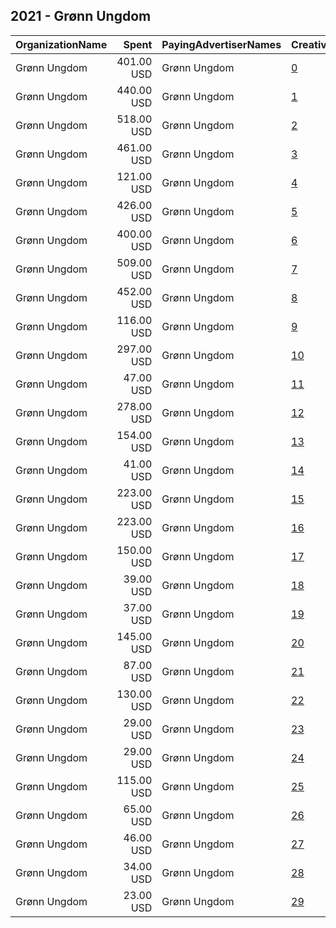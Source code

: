 ## 2021 - Grønn Ungdom 
|OrganizationName|Spent|PayingAdvertiserNames|CreativeUrls|Impressions|Genders|AgeBrackets|CountryCodes|BillingAddresses|CandidateBallotInformation|
|:---|---:|:---|:---|---:|:---|:---|:---|:---|:---|
|Grønn Ungdom|401.00 USD|Grønn Ungdom|[0](https://www.snap.com/political-ads/asset/ba9b7465f5ce378db8580cdc4cb06af80db9ae36c1d79038797ff2d05b9a218e?mediaType=mp4)|120,115||28-|norway|"Hausmanns gate 19,OSLO,0182,NO"||
|Grønn Ungdom|440.00 USD|Grønn Ungdom|[1](https://www.snap.com/political-ads/asset/2a9ab5c9e3e08ef194a7592abda1aec0ee2d80c8d8b442460eb45d95e0f8bd57?mediaType=mp4)|112,028||18-28|norway|"Hausmanns gate 19,OSLO,0182,NO"||
|Grønn Ungdom|518.00 USD|Grønn Ungdom|[2](https://www.snap.com/political-ads/asset/2127fab023d9a54c32e4b7d4a5668a82409d5df462fcdde00a8c0e74c29dd7b4?mediaType=jpeg)|97,620||18-28|norway|"Hausmanns gate 19,OSLO,0182,NO"||
|Grønn Ungdom|461.00 USD|Grønn Ungdom|[3](https://www.snap.com/political-ads/asset/e82111c5c5c30644c61a13d1bfec61048a4dbc2138d32d4ebbabb49280ced325?mediaType=mp4)|89,789||18-28|norway|"Hausmanns gate 19,OSLO,0182,NO"||
|Grønn Ungdom|121.00 USD|Grønn Ungdom|[4](https://www.snap.com/political-ads/asset/50391bcabe2ed206673de1520097fc470270db2b840eb9552b9f96534a764755?mediaType=jpeg)|83,500||17-28|norway|"Hausmanns gate 19,OSLO,0182,NO"||
|Grønn Ungdom|426.00 USD|Grønn Ungdom|[5](https://www.snap.com/political-ads/asset/83f88cedce390b5a4adc2dcb7ceb1873eb01b826dbaa5f37f1b74106bcac47ed?mediaType=mp4)|73,609||17-28|norway|"Hausmanns gate 19,OSLO,0182,NO"||
|Grønn Ungdom|400.00 USD|Grønn Ungdom|[6](https://www.snap.com/political-ads/asset/b044c0566fd803db5a1aa18379d21fa9c54f498863af5cda3e5ccc302166a482?mediaType=mp4)|66,158||17-28|norway|"Hausmanns gate 19,OSLO,0182,NO"||
|Grønn Ungdom|509.00 USD|Grønn Ungdom|[7](https://www.snap.com/political-ads/asset/6afc56d0a2f929554c456ebb24f380acb5f8ac2176233cfb5f8dbe5b09b27abf?mediaType=mp4)|64,077||18-28|norway|"Hausmanns gate 19,OSLO,0182,NO"||
|Grønn Ungdom|452.00 USD|Grønn Ungdom|[8](https://www.snap.com/political-ads/asset/fb2fd45b5b6cc237e6bcb892d961755f2e4b2f1fc0efee495220c1ac4f6c2b38?mediaType=mp4)|55,823||17-28|norway|"Hausmanns gate 19,OSLO,0182,NO"||
|Grønn Ungdom|116.00 USD|Grønn Ungdom|[9](https://www.snap.com/political-ads/asset/3a4c895d36163b8eef809b057d228b0276ddda9d14a14467b88efac21c351773?mediaType=png)|41,664||18-28|norway|"Hausmanns gate 19,OSLO,0182,NO"||
|Grønn Ungdom|297.00 USD|Grønn Ungdom|[10](https://www.snap.com/political-ads/asset/40acf2312b85f8265d78a41f1b8a21893e741f65d43b6575a858f841f379f665?mediaType=mp4)|34,124||18-28|norway|"Hausmanns gate 19,OSLO,0182,NO"||
|Grønn Ungdom|47.00 USD|Grønn Ungdom|[11](https://www.snap.com/political-ads/asset/3f9a49b49a6baa5565305dccc5d8b0d8bc8e04782c71ca6fbc21bd8ecc97e81b?mediaType=jpeg)|32,081||17-28|norway|"Hausmanns gate 19,OSLO,0182,NO"||
|Grønn Ungdom|278.00 USD|Grønn Ungdom|[12](https://www.snap.com/political-ads/asset/20f4ee2a8ba9740c5a72aa1b3a9de0ecae80823c24b740df84693c07cdec50bb?mediaType=mp4)|31,770||18-28|norway|"Hausmanns gate 19,OSLO,0182,NO"||
|Grønn Ungdom|154.00 USD|Grønn Ungdom|[13](https://www.snap.com/political-ads/asset/d8754fd41e6a2d80b94b4ccfaf581944cbf4ec77b39ff751c7a78cd96e3c680f?mediaType=mp4)|29,031||17-28|norway|"Hausmanns gate 19,OSLO,0182,NO"||
|Grønn Ungdom|41.00 USD|Grønn Ungdom|[14](https://www.snap.com/political-ads/asset/fc52aa078c32d8ccb6fbdd1f8ecfebd32ff5df153e3b47da6fd4ad1c272d14c2?mediaType=jpeg)|28,932||17-28|norway|"Hausmanns gate 19,OSLO,0182,NO"||
|Grønn Ungdom|223.00 USD|Grønn Ungdom|[15](https://www.snap.com/political-ads/asset/e949c4031400d1b5efbba8bdeae7abf69ebeff35bbc5d5cc635d643a9baf70b4?mediaType=mp4)|28,016||17-28|norway|"Hausmanns gate 19,OSLO,0182,NO"||
|Grønn Ungdom|223.00 USD|Grønn Ungdom|[16](https://www.snap.com/political-ads/asset/0e62cc873e026db5b5f7018dbd61ebfb3c98919af3c730bc6d931d8102d2b20e?mediaType=mp4)|27,943||17-28|norway|"Hausmanns gate 19,OSLO,0182,NO"||
|Grønn Ungdom|150.00 USD|Grønn Ungdom|[17](https://www.snap.com/political-ads/asset/8daaec30de6857afbbf1bcd797323134a9eefa58c9bba3335fe0f910c92bd1ba?mediaType=mp4)|27,519||17-28|norway|"Hausmanns gate 19,OSLO,0182,NO"||
|Grønn Ungdom|39.00 USD|Grønn Ungdom|[18](https://www.snap.com/political-ads/asset/4228994856c3f47d3ecb56b5cb69cbc51672cb4413da86d1be0ec21a5fb210fd?mediaType=jpeg)|27,299||17-28|norway|"Hausmanns gate 19,OSLO,0182,NO"||
|Grønn Ungdom|37.00 USD|Grønn Ungdom|[19](https://www.snap.com/political-ads/asset/8490c21cf8a357c7c4b215623e065fec2b09d02073036f80ae7566410eb87ccb?mediaType=jpeg)|25,649||17-28|norway|"Hausmanns gate 19,OSLO,0182,NO"||
|Grønn Ungdom|145.00 USD|Grønn Ungdom|[20](https://www.snap.com/political-ads/asset/40d4aafbfcd2984490bdca0814aa8e29b7f5b6ef74164b5b64d47da7a532e72a?mediaType=mp4)|25,594||17-28|norway|"Hausmanns gate 19,OSLO,0182,NO"||
|Grønn Ungdom|87.00 USD|Grønn Ungdom|[21](https://www.snap.com/political-ads/asset/459b16e0b9f08178b4e59cdf4cdce4fa6e376a80c3fe250b704054319bdd90e2?mediaType=mp4)|22,323||18-28|norway|"Hausmanns gate 19,OSLO,0182,NO"||
|Grønn Ungdom|130.00 USD|Grønn Ungdom|[22](https://www.snap.com/political-ads/asset/7ac0c4b2afd73fe8abc11190bee771d90d4f5fe5a79eb9cd8bef240991126518?mediaType=mp4)|21,695||17-28|norway|"Hausmanns gate 19,OSLO,0182,NO"||
|Grønn Ungdom|29.00 USD|Grønn Ungdom|[23](https://www.snap.com/political-ads/asset/d7ae376c2474c46aac04e6e0b4b4966fba6e4a6427dbf968f3ed30dfdbf64c88?mediaType=jpeg)|20,161||17-28|norway|"Hausmanns gate 19,OSLO,0182,NO"||
|Grønn Ungdom|29.00 USD|Grønn Ungdom|[24](https://www.snap.com/political-ads/asset/d90875d01c5fb456c3eddb36f788238384fd8980503893abbb11436c4eab121a?mediaType=jpeg)|20,039||17-28|norway|"Hausmanns gate 19,OSLO,0182,NO"||
|Grønn Ungdom|115.00 USD|Grønn Ungdom|[25](https://www.snap.com/political-ads/asset/b9e096cec42a96648dc6ab45f12087f0e6d904c355857b105f212d1e5c75735b?mediaType=jpeg)|19,657||18-28|norway|"Hausmanns gate 19,OSLO,0182,NO"||
|Grønn Ungdom|65.00 USD|Grønn Ungdom|[26](https://www.snap.com/political-ads/asset/e9bdfd0de52dc390c342387a3a46319c32771e6443b8958946c4ad34375d7c4c?mediaType=mp4)|11,760||17-28|norway|"Hausmanns gate 19,OSLO,0182,NO"||
|Grønn Ungdom|46.00 USD|Grønn Ungdom|[27](https://www.snap.com/political-ads/asset/65cccbbc01adf3303b3bb9af45c4f89544c25130b99d4632a3c0895728cab7c9?mediaType=mp4)|7,377||17-28|norway|"Hausmanns gate 19,OSLO,0182,NO"||
|Grønn Ungdom|34.00 USD|Grønn Ungdom|[28](https://www.snap.com/political-ads/asset/23608d8c4c03b57388125f29f9f62ae237475ff3ade099972eca0356fbe1ea06?mediaType=mp4)|5,454||17-28|norway|"Hausmanns gate 19,OSLO,0182,NO"||
|Grønn Ungdom|23.00 USD|Grønn Ungdom|[29](https://www.snap.com/political-ads/asset/8eecea38db58bd0a256efb3f001bcf282b55549652f66fabc0493b361c56ca12?mediaType=jpeg)|5,441||18-28|norway|"Hausmanns gate 19,OSLO,0182,NO"||
